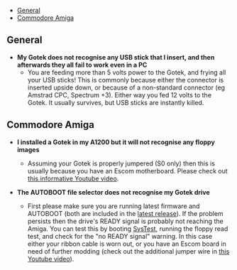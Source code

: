 - [General](#general)
- [Commodore Amiga](#commodore-amiga)

## General

- **My Gotek does not recognise any USB stick that I insert, and then
afterwards they all fail to work even in a PC**
  - You are feeding more than 5 volts power to the Gotek, and frying
all your USB sticks! This is commonly because either the connector is
inserted upside down, or because of a non-standard connector (eg
Amstrad CPC, Spectrum +3). Either way you fed 12 volts to the
Gotek. It usually survives, but USB sticks are instantly killed.

## Commodore Amiga

- **I installed a Gotek in my A1200 but it will not recognise
any floppy images**
  - Assuming your Gotek is properly jumpered (S0 only) then this is
usually because you have an Escom motherboard. Please check out
[this informative Youtube video][a1200_mod].

- **The AUTOBOOT file selector does not recognise my Gotek drive**
  - First please make sure you are running latest firmware and
AUTOBOOT (both are included in the [latest release](Downloads)).
If the problem persists then the drive's READY signal is probably
not reaching the Amiga. You can test this by booting [SysTest][systest],
running the floppy read test, and check for the "no READY signal" warning.
In this case either your ribbon cable is worn out, or you have an Escom
board in need of further modding (check out the additional jumper wire
in [this Youtube video][a1200_mod]).

[a1200_mod]: https://www.youtube.com/watch?v=G6fYOjTYvXM
[systest]: https://github.com/keirf/Amiga-Stuff/blob/master/README.md
